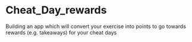 # Cheat_Day_rewards
Building an app which will convert your exercise into points to go towards rewards (e.g. takeaways) for your cheat days
